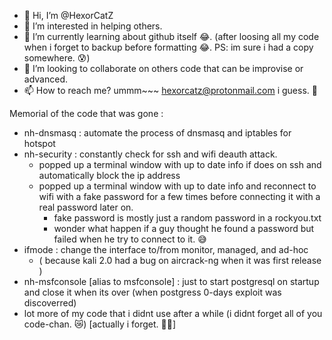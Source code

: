 - 👋 Hi, I’m @HexorCatZ
- 👀 I’m interested in helping others.
- 🌱 I’m currently learning about github itself 😂. (after loosing all my code when i forget to backup before formatting 😂. PS: im sure i had a copy somewhere. 😰)
- 💞️ I’m looking to collaborate on others code that can be improvise or advanced.
- 📫 How to reach me? ummm~~~ hexorcatz@protonmail.com i guess. 🤔

Memorial of the code that was gone :
- nh-dnsmasq : automate the process of dnsmasq and iptables for hotspot
- nh-security : constantly check for ssh and wifi deauth attack.
   - popped up a terminal window with up to date info if does on ssh and automatically block the ip address
   - popped up a terminal window with up to date info and reconnect to wifi with a fake password for a few times before connecting it with a real password later on.
      - fake password is mostly just a random password in a rockyou.txt
      - wonder what happen if a guy thought he found a password but failed when he try to connect to it. 😅
- ifmode : change the interface to/from monitor, managed, and ad-hoc
   - ( because kali 2.0 had a bug on aircrack-ng when it was first release )
- nh-msfconsole [alias to msfconsole] : just to start postgresql on startup and close it when its over (when postgress 0-days exploit was discoverred)
- lot more of my code that i didnt use after a while (i didnt forget all of you code-chan. 😿) [actually i forget. 🤣🤫]

<!---
HexorCatZ/HexorCatZ is a ✨ special ✨ repository because its `README.md` (this file) appears on your GitHub profile.
You can click the Preview link to take a look at your changes.
--->
